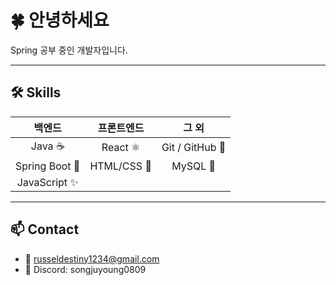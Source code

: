 # 🍀 안녕하세요

Spring 공부 중인 개발자입니다.

---


## 🛠️ Skills

| 백엔드 | 프론트엔드 | 그 외 |
|:--:|:--:|:--:|
| Java ☕ | React ⚛️ | Git / GitHub 🐙 |
| Spring Boot 🌱 | HTML/CSS 🎨 | MySQL 🐬 |
| JavaScript ✨ |

---

## 📫 Contact

- 📧 russeldestiny1234@gmail.com  
- 💬 Discord: songjuyoung0809
